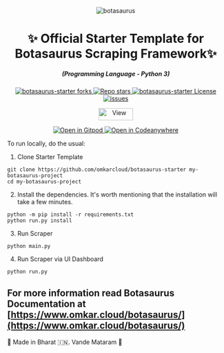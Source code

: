 <p align="center">
  <img src="https://raw.githubusercontent.com/omkarcloud/botasaurus/master/images/mascot.png" alt="botasaurus" />
</p>
  <div align="center" style="margin-top: 0;">
  <h1>✨ Official Starter Template for Botasaurus Scraping Framework✨</h1>
</div>
<em>
  <h5 align="center">(Programming Language - Python 3)</h5>
</em>
<p align="center">
  <a href="#">
    <img alt="botasaurus-starter forks" src="https://img.shields.io/github/forks/omkarcloud/botasaurus-starter?style=for-the-badge" />
  </a>
  <a href="#">
    <img alt="Repo stars" src="https://img.shields.io/github/stars/omkarcloud/botasaurus-starter?style=for-the-badge&color=yellow" />
  </a>
  <a href="#">
    <img alt="botasaurus-starter License" src="https://img.shields.io/github/license/omkarcloud/botasaurus-starter?color=orange&style=for-the-badge" />
  </a>
  <a href="https://github.com/omkarcloud/botasaurus-starter/issues">
    <img alt="issues" src="https://img.shields.io/github/issues/omkarcloud/botasaurus-starter?color=purple&style=for-the-badge" />
  </a>
</p>
<p align="center">
  <img src="https://views.whatilearened.today/views/github/omkarcloud/botasaurus-starter.svg" width="80px" height="28px" alt="View" />
</p>


<p align="center">
  <a href="https://gitpod.io/#https://github.com/omkarcloud/botasaurus-starter">
    <img alt="Open in Gitpod" src="https://gitpod.io/button/open-in-gitpod.svg" />
  </a>
  <a href="https://app.codeanywhere.com/#https://github.com/omkarcloud/botasaurus-starter/blob/c235285d64ea0ce21a10b86f141b3bf75685372a/README.md"><img src="https://codeanywhere.com/img/open-in-codeanywhere-btn.svg" alt="Open in Codeanywhere" /></a>
</p>


To run locally, do the usual:
1. Clone Starter Template
```
git clone https://github.com/omkarcloud/botasaurus-starter my-botasaurus-project
cd my-botasaurus-project
```

2. Install the dependencies. It's worth mentioning that the installation will take a few minutes.
```
python -m pip install -r requirements.txt
python run.py install
```

3. Run Scraper
```
python main.py
```

4. Run Scraper via UI Dashboard 
```
python run.py
```

For more information read Botasaurus Documentation at [https://www.omkar.cloud/botasaurus/](https://www.omkar.cloud/botasaurus/) 
---

🙏 Made in Bharat 🇮🇳. Vande Mataram 🙏
